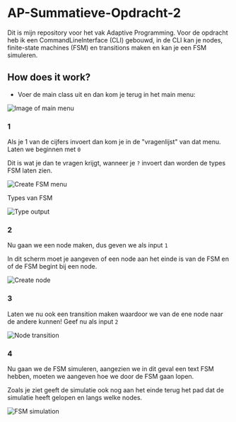 # AP-Summatieve-Opdracht-2

Dit is mijn repository voor het vak Adaptive Programming.
Voor de opdracht heb ik een CommandLineInterface (CLI) gebouwd,
in de CLI kan je nodes, finite-state machines (FSM) en transitions maken
en kan je een FSM simuleren.

## How does it work?

- Voer de main class uit en dan kom je terug in het main menu:

![Image of main menu](https://i-love-my-cat.s-ul.eu/g3u4IoUN)

### 1

Als je 1 van de cijfers invoert dan kom je in de "vragenlijst" van dat menu.
Laten we beginnen met `0`

Dit is wat je dan te vragen krijgt, wanneer je `?` invoert dan worden de
types FSM laten zien.

![Create FSM menu](https://i-love-my-cat.s-ul.eu/uo4os682)

Types van FSM

![Type output](https://i-love-my-cat.s-ul.eu/4Utx5ZNU)

### 2
Nu gaan we een node maken, dus geven we als input `1`

In dit scherm moet je aangeven of een node aan het einde is van de
FSM en of de FSM begint bij een node.

![Create node](https://i-love-my-cat.s-ul.eu/FFPe50dk)


### 3
Laten we nu ook een transition maken waardoor we van de ene node naar de andere
kunnen! Geef nu als input `2`

![Node transition](https://i-love-my-cat.s-ul.eu/EaIDUvZe)


### 4
Nu gaan we de FSM simuleren, aangezien we in dit geval een text FSM hebben,
moeten we aangeven hoe we door de FSM gaan lopen.

Zoals je ziet geeft de simulatie ook nog aan het einde terug het pad dat
de simulatie heeft gelopen en langs welke nodes.

![FSM simulation](https://i-love-my-cat.s-ul.eu/HQoL7pOc)
